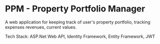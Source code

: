 # PPM - Property Portfolio Manager

A web application for keeping track of user's property portfolio, tracking expenses revenues, current values.

Tech Stack:
    ASP.Net Web API, Identity Framework, Entity Framework, JWT
    
